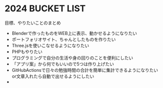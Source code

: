 # 2024 BUCKET LIST
目標、やりたいことのまとめ

- Blenderで作ったものをWEB上に表示、動かせるようになりたい
- ポートフォリオサイト、ちゃんとしたものを作りたい
- Three.jsを使いこなせるようになりたい
- PHPもやりたい
- プログラミングで自分の生活や身の回りのことを便利にしたい
- 「アプリ案」から何でもいいので5つは作り上げたい
- GitHubActionsで日々の勉強時間の合計を簡単に集計できるようになりたいor文章入れたら自動で出せるようにしたい
- 
